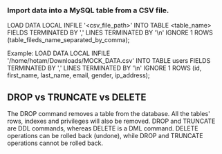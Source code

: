 ###  Import data into a MySQL table from a CSV file. 
LOAD DATA LOCAL INFILE '<csv_file_path>' INTO TABLE <table_name> FIELDS TERMINATED BY ',' LINES TERMINATED BY '\n' IGNORE 1 ROWS (table_fileds_name_separated_by_comma);

Example: LOAD DATA LOCAL INFILE '/home/hotam/Downloads/MOCK_DATA.csv' INTO TABLE users FIELDS TERMINATED BY ',' LINES TERMINATED BY '\n' IGNORE 1 ROWS 
(id, first_name, last_name, email, gender, ip_address);

## DROP vs TRUNCATE vs DELETE
The DROP command removes a table from the database. All the tables' rows, indexes and privileges will also be removed. 
DROP and TRUNCATE are DDL commands, whereas DELETE is a DML command. 
DELETE operations can be rolled back (undone), while DROP and TRUNCATE operations cannot be rolled back.
